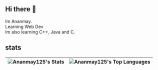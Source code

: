## Hi there 👋

Im Ananmay.\
Learning Web Dev\
Im also learning C++, Java and C. 

## stats
| ![Ananmay125's Stats](https://github-readme-stats.vercel.app/api?username=Ananmay125&theme=dark&show_icons=true&hide_border=true&count_private=true) | ![Ananmay125's Top Languages]([https://github-readme-stats.vercel.app/api/top-langs/?username=Ananmay125&theme=dark&show_icons=true&hide_border=true&layout=compact](https://github-readme-stats.vercel.app/api/top-langs/?username=Ananmay125&theme=dark&show_icons=true&hide_border=true&layout=compact)) |
| --- | --- |
